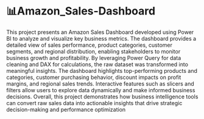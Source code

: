 # 📊Amazon_Sales-Dashboard
This project presents an Amazon Sales Dashboard developed using Power BI to analyze and visualize key business metrics. The dashboard provides a detailed view of sales performance, product categories, customer segments, and regional distribution, enabling stakeholders to monitor business growth and profitability. By leveraging Power Query for data cleaning and DAX for calculations, the raw dataset was transformed into meaningful insights.
The dashboard highlights top-performing products and categories, customer purchasing behavior, discount impacts on profit margins, and regional sales trends. Interactive features such as slicers and filters allow users to explore data dynamically and make informed business decisions. Overall, this project demonstrates how business intelligence tools can convert raw sales data into actionable insights that drive strategic decision-making and performance optimization
